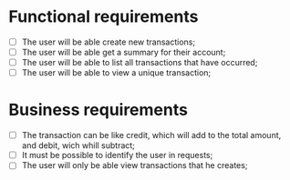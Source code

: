 # Functional requirements

- [ ] The user will be able create new transactions;
- [ ] The user will be able get a summary for their account;
- [ ] The user will be able to list all transactions that have occurred;
- [ ] The user will be able to view a unique transaction;

# Business requirements

- [ ] The transaction can be like credit, which will add to the total amount, and debit, wich whill subtract;
- [ ] It must be possible to identify the user in requests;
- [ ] The user will only be able view transactions that he creates;
